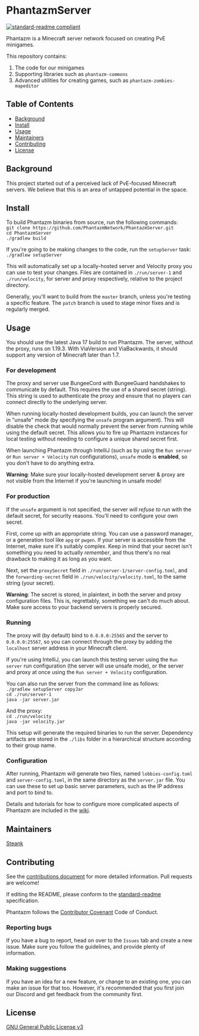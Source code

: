 # PhantazmServer

[![standard-readme compliant](https://img.shields.io/badge/readme%20style-standard-brightgreen.svg?style=flat-square)](https://github.com/RichardLitt/standard-readme)

Phantazm is a Minecraft server network focused on creating PvE minigames.

This repository contains:

1. The code for our minigames
2. Supporting libraries such as `phantazm-commons`
3. Advanced utilities for creating games, such as `phantazm-zombies-mapeditor`

## Table of Contents

- [Background](#background)
- [Install](#install)
- [Usage](#usage)
- [Maintainers](#maintainers)
- [Contributing](#contributing)
- [License](#license)

## Background

This project started out of a perceived lack of PvE-focused Minecraft servers. We believe that this is an area of untapped potential in the space.

## Install

To build Phantazm binaries from source, run the following commands: \
`git clone https://github.com/PhantazmNetwork/PhantazmServer.git` \
`cd PhantazmServer` \
`./gradlew build`

If you're going to be making changes to the code, run the `setupServer` task: \
`./gradlew setupServer`

This will automatically set up a locally-hosted server and Velocity proxy you can use to test your changes. Files are contained in `./run/server-1` and `./run/velocity`, for server and proxy respectively, relative to the project directory.

Generally, you'll want to build from the `master` branch, unless you're testing a specific feature. The `patch` branch is used to stage minor fixes and is regularly merged.

## Usage

You should use the latest Java 17 build to run Phantazm. The server, without the proxy, runs on 1.19.3. With ViaVersion and ViaBackwards, it should support any version of Minecraft later than 1.7.

### For development

The proxy and server use BungeeCord with BungeeGuard handshakes to communicate by default. This requires the use of a shared secret (string). This string is used to authenticate the proxy and ensure that no players can connect directly to the underlying server.

When running locally-hosted development builds, you can launch the server in "unsafe" mode (by specifying the `unsafe` program argument). This will disable the check that would normally prevent the server from running while using the default secret. This allows you to fire up Phantazm instances for local testing without needing to configure a unique shared secret first.

When launching Phantazm through IntelliJ (such as by using the `Run server` or `Run server + Velocity` run configurations), `unsafe` mode is **enabled**, so you don't have to do anything extra.

**Warning**: Make sure your locally-hosted development server & proxy are not visible from the Internet if you're launching in unsafe mode!

### For production

If the `unsafe` argument is not specified, the server *will refuse to run* with the default secret, for security reasons. You'll need to configure your own secret.

First, come up with an appropriate string. You can use a password manager, or a generation tool like `apg` or `pwgen`. If your server is accessible from the Internet, make sure it's suitably complex. Keep in mind that your secret isn't something you need to actually *remember*, and thus there's no real drawback to making it as long as you want.

Next, set the `proxySecret` field in `./run/server-1/server-config.toml`, and the `forwarding-secret` field in `./run/velocity/velocity.toml`, to the same string (your secret).

**Warning**: The secret is stored, in plaintext, in both the server and proxy configuration files. This is, regrettably, something we can't do much about. Make sure access to your backend servers is properly secured.

### Running

The proxy will (by default) bind to `0.0.0.0:25565` and the server to `0.0.0.0:25567`, so you can connect through the proxy by adding the `localhost` server address in your Minecraft client.

If you're using IntelliJ, you can launch this testing server using the `Run server` run configuration (the server will use unsafe mode), or the server and proxy at once using the `Run server + Velocity` configuration.

You can also run the server from the command line as follows: \
`./gradlew setupServer copyJar` \
`cd ./run/server-1` \
`java -jar server.jar` 

And the proxy: \
`cd ./run/velocity` \
`java -jar velocity.jar`

This setup will generate the required binaries to run the server. Dependency artifacts are stored in the `./libs` folder in a hierarchical structure according to their group name. 

### Configuration

After running, Phantazm will generate two files, named `lobbies-config.toml` and `server-config.toml`, in the same directory as the `server.jar` file. You can use these to set up basic server parameters, such as the IP address and port to bind to. 

Details and tutorials for how to configure more complicated aspects of Phantazm are included in the [wiki](https://github.com/PhantazmNetwork/PhantazmServer/wiki).

## Maintainers

[Steank](https://github.com/Steanky) 

## Contributing

See the [contributions document](https://github.com/PhantazmNetwork/.github/blob/main/CONTRIBUTING.md) for more detailed information. Pull requests are welcome!

If editing the README, please conform to the [standard-readme](https://github.com/RichardLitt/standard-readme) specification.


Phantazm follows the [Contributor Covenant](http://contributor-covenant.org/version/1/3/0/) Code of Conduct.

### Reporting bugs
If you have a bug to report, head on over to the `Issues` tab and create a new issue. Make sure you follow the guidelines, and provide plenty of information.

### Making suggestions
If you have an idea for a new feature, or change to an existing one, you can make an issue for that too. However, it's recommended that you first join our Discord and get feedback from the community first.

## License

[GNU General Public License v3](LICENSE)

